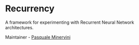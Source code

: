 # Recurrency

A framework for experimenting with Recurrent Neural Network architectures.

Maintainer - [Pasquale Minervini](http://github.com/pminervini)
